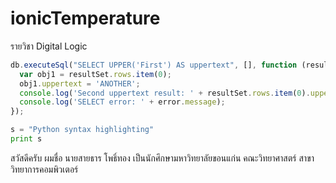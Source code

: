 # ionicTemperature
รายวิชา Digital Logic

```javascript
db.executeSql("SELECT UPPER('First') AS uppertext", [], function (resultSet) {
  var obj1 = resultSet.rows.item(0);
  obj1.uppertext = 'ANOTHER';
  console.log('Second uppertext result: ' + resultSet.rows.item(0).uppertext);
  console.log('SELECT error: ' + error.message);
});
```
 
```python
s = "Python syntax highlighting"
print s
```

สวัสดีครับ ผมชื่อ นายสายธาร โพธิ์ทอง เป็นนักศึกษามหาวิทยาลัยขอนแก่น คณะวิทยาศาสตร์ สาขาวิทยาการคอมพิวเตอร์

